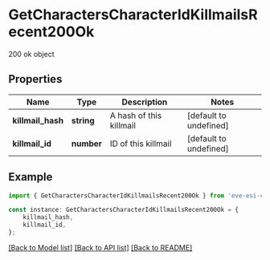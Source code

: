 # GetCharactersCharacterIdKillmailsRecent200Ok

200 ok object

## Properties

Name | Type | Description | Notes
------------ | ------------- | ------------- | -------------
**killmail_hash** | **string** | A hash of this killmail | [default to undefined]
**killmail_id** | **number** | ID of this killmail | [default to undefined]

## Example

```typescript
import { GetCharactersCharacterIdKillmailsRecent200Ok } from 'eve-esi-client-ts';

const instance: GetCharactersCharacterIdKillmailsRecent200Ok = {
    killmail_hash,
    killmail_id,
};
```

[[Back to Model list]](../README.md#documentation-for-models) [[Back to API list]](../README.md#documentation-for-api-endpoints) [[Back to README]](../README.md)

